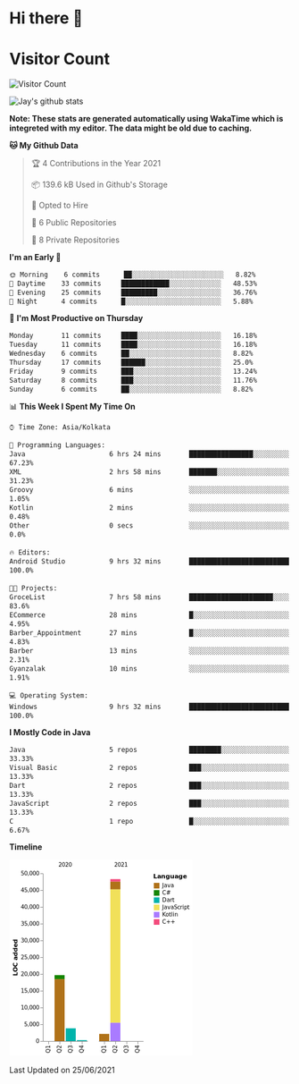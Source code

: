 # Hi there 👋 

# Visitor Count
![Visitor Count](https://profile-counter.glitch.me/jay-buddhdev/count.svg)

![Jay's github stats](https://github-readme-stats.vercel.app/api?username=jay-buddhdev&show_icons=true&theme=chartreuse-dark)

**Note: These stats are generated automatically using WakaTime which is integreted with my editor. The data might be old due to caching.**

<!--START_SECTION:waka-->
**🐱 My Github Data** 

> 🏆 4 Contributions in the Year 2021
 > 
> 📦 139.6 kB Used in Github's Storage 
 > 
> 💼 Opted to Hire
 > 
> 📜 6 Public Repositories 
 > 
> 🔑 8 Private Repositories  
 > 
**I'm an Early 🐤** 

```text
🌞 Morning    6 commits      ██░░░░░░░░░░░░░░░░░░░░░░░   8.82% 
🌆 Daytime    33 commits     ████████████░░░░░░░░░░░░░   48.53% 
🌃 Evening    25 commits     █████████░░░░░░░░░░░░░░░░   36.76% 
🌙 Night      4 commits      █░░░░░░░░░░░░░░░░░░░░░░░░   5.88%

```
📅 **I'm Most Productive on Thursday** 

```text
Monday       11 commits     ████░░░░░░░░░░░░░░░░░░░░░   16.18% 
Tuesday      11 commits     ████░░░░░░░░░░░░░░░░░░░░░   16.18% 
Wednesday    6 commits      ██░░░░░░░░░░░░░░░░░░░░░░░   8.82% 
Thursday     17 commits     ██████░░░░░░░░░░░░░░░░░░░   25.0% 
Friday       9 commits      ███░░░░░░░░░░░░░░░░░░░░░░   13.24% 
Saturday     8 commits      ███░░░░░░░░░░░░░░░░░░░░░░   11.76% 
Sunday       6 commits      ██░░░░░░░░░░░░░░░░░░░░░░░   8.82%

```


📊 **This Week I Spent My Time On** 

```text
⌚︎ Time Zone: Asia/Kolkata

💬 Programming Languages: 
Java                     6 hrs 24 mins       ████████████████░░░░░░░░░   67.23% 
XML                      2 hrs 58 mins       ███████░░░░░░░░░░░░░░░░░░   31.23% 
Groovy                   6 mins              ░░░░░░░░░░░░░░░░░░░░░░░░░   1.05% 
Kotlin                   2 mins              ░░░░░░░░░░░░░░░░░░░░░░░░░   0.48% 
Other                    0 secs              ░░░░░░░░░░░░░░░░░░░░░░░░░   0.0%

🔥 Editors: 
Android Studio           9 hrs 32 mins       █████████████████████████   100.0%

🐱‍💻 Projects: 
GroceList                7 hrs 58 mins       █████████████████████░░░░   83.6% 
ECommerce                28 mins             █░░░░░░░░░░░░░░░░░░░░░░░░   4.95% 
Barber_Appointment       27 mins             █░░░░░░░░░░░░░░░░░░░░░░░░   4.83% 
Barber                   13 mins             ░░░░░░░░░░░░░░░░░░░░░░░░░   2.31% 
Gyanzalak                10 mins             ░░░░░░░░░░░░░░░░░░░░░░░░░   1.91%

💻 Operating System: 
Windows                  9 hrs 32 mins       █████████████████████████   100.0%

```

**I Mostly Code in Java** 

```text
Java                     5 repos             ████████░░░░░░░░░░░░░░░░░   33.33% 
Visual Basic             2 repos             ███░░░░░░░░░░░░░░░░░░░░░░   13.33% 
Dart                     2 repos             ███░░░░░░░░░░░░░░░░░░░░░░   13.33% 
JavaScript               2 repos             ███░░░░░░░░░░░░░░░░░░░░░░   13.33% 
C                        1 repo              █░░░░░░░░░░░░░░░░░░░░░░░░   6.67%

```


**Timeline**

![Chart not found](https://raw.githubusercontent.com/jay-buddhdev/jay-buddhdev/master/charts/bar_graph.png) 


 Last Updated on 25/06/2021
<!--END_SECTION:waka-->


